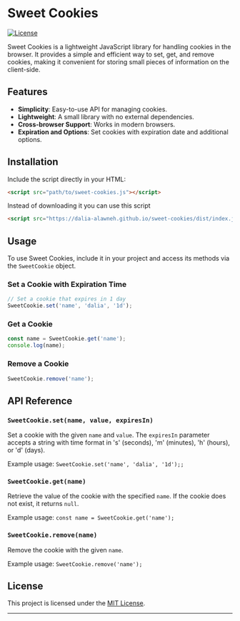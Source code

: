 
# Sweet Cookies

[![License](https://img.shields.io/badge/license-MIT-blue.svg)](https://github.com/Dalia-Alawneh/sweet-cookies/main/LICENSE)

Sweet Cookies is a lightweight JavaScript library for handling cookies in the browser. It provides a simple and efficient way to set, get, and remove cookies, making it convenient for storing small pieces of information on the client-side.

## Features

- **Simplicity**: Easy-to-use API for managing cookies.
- **Lightweight**: A small library with no external dependencies.
- **Cross-browser Support**: Works in modern browsers.
- **Expiration and Options**: Set cookies with expiration date and additional options.

## Installation

Include the script directly in your HTML:

```html
<script src="path/to/sweet-cookies.js"></script>
```

Instead of downloading it you can use this script
```html
<script src="https://dalia-alawneh.github.io/sweet-cookies/dist/index.js"></script>
```

## Usage

To use Sweet Cookies, include it in your project and access its methods via the `SweetCookie` object.

### Set a Cookie with Expiration Time

```javascript
// Set a cookie that expires in 1 day
SweetCookie.set('name', 'dalia', '1d');
```

### Get a Cookie

```javascript
const name = SweetCookie.get('name');
console.log(name);
```

### Remove a Cookie

```javascript
SweetCookie.remove('name');
```

## API Reference

### `SweetCookie.set(name, value, expiresIn)`

Set a cookie with the given `name` and `value`. The `expiresIn` parameter accepts a string with time format in 's' (seconds), 'm' (minutes), 'h' (hours), or 'd' (days).

Example usage: `SweetCookie.set('name', 'dalia', '1d');;`

### `SweetCookie.get(name)`

Retrieve the value of the cookie with the specified `name`. If the cookie does not exist, it returns `null`.

Example usage: `const name = SweetCookie.get('name');`

### `SweetCookie.remove(name)`

Remove the cookie with the given `name`.

Example usage: `SweetCookie.remove('name');`

## License

This project is licensed under the [MIT License](https://github.com/YourUsername/sweet-cookies/blob/main/LICENSE).

---
